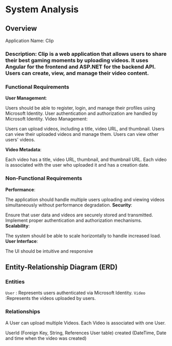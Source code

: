 # System Analysis
## Overview
Application Name: Clip

### Description: Clip is a web application that allows users to share their best gaming moments by uploading videos. It uses Angular for the frontend and ASP.NET for the backend API. Users can create, view, and manage their video content.

### Functional Requirements
**User Management**:

Users should be able to register, login, and manage their profiles using Microsoft Identity.
User authentication and authorization are handled by Microsoft Identity.
Video Management:

Users can upload videos, including a title, video URL, and thumbnail.
Users can view their uploaded videos and manage them.
Users can view other users' videos.

**Video Metadata**:

Each video has a title, video URL, thumbnail, and thumbnail URL.
Each video is associated with the user who uploaded it and has a creation date.
### Non-Functional Requirements
**Performance**:

The application should handle multiple users uploading and viewing videos simultaneously without performance degradation.
**Security**:

Ensure that user data and videos are securely stored and transmitted.
Implement proper authentication and authorization mechanisms.
**Scalability**:

The system should be able to scale horizontally to handle increased load.
**User Interface**:

The UI should be intuitive and responsive
## Entity-Relationship Diagram (ERD)

### Entities
`User` : Represents users authenticated via Microsoft Identity.
`Video` :Represents the videos uploaded by users.

### Relationships
A User can upload multiple Videos.
Each Video is associated with one User.

UserId (Foreign Key, String, References User table)
created (DateTime, Date and time when the video was created)
